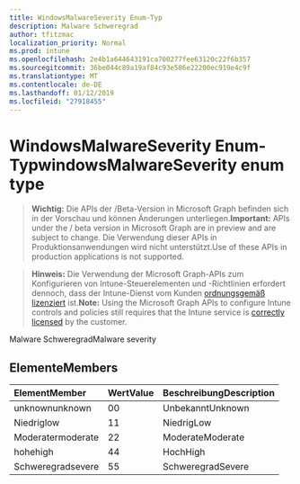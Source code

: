 ```yaml
---
title: WindowsMalwareSeverity Enum-Typ
description: Malware Schweregrad
author: tfitzmac
localization_priority: Normal
ms.prod: intune
ms.openlocfilehash: 2e4b1a644643191ca700277fee63120c22f6b357
ms.sourcegitcommit: 36be044c89a19af84c93e586e22200ec919e4c9f
ms.translationtype: MT
ms.contentlocale: de-DE
ms.lasthandoff: 01/12/2019
ms.locfileid: "27918455"
---
```

# <a name="windowsmalwareseverity-enum-type"></a><span data-ttu-id="417ec-103">WindowsMalwareSeverity Enum-Typ</span><span class="sxs-lookup"><span data-stu-id="417ec-103">windowsMalwareSeverity enum type</span></span>

> <span data-ttu-id="417ec-104">**Wichtig:** Die APIs der /Beta-Version in Microsoft Graph befinden sich in der Vorschau und können Änderungen unterliegen.</span><span class="sxs-lookup"><span data-stu-id="417ec-104">**Important:** APIs under the / beta version in Microsoft Graph are in preview and are subject to change.</span></span> <span data-ttu-id="417ec-105">Die Verwendung dieser APIs in Produktionsanwendungen wird nicht unterstützt.</span><span class="sxs-lookup"><span data-stu-id="417ec-105">Use of these APIs in production applications is not supported.</span></span>

> <span data-ttu-id="417ec-106">**Hinweis:** Die Verwendung der Microsoft Graph-APIs zum Konfigurieren von Intune-Steuerelementen und -Richtlinien erfordert dennoch, dass der Intune-Dienst vom Kunden [ordnungsgemäß lizenziert](https://go.microsoft.com/fwlink/?linkid=839381) ist.</span><span class="sxs-lookup"><span data-stu-id="417ec-106">**Note:** Using the Microsoft Graph APIs to configure Intune controls and policies still requires that the Intune service is [correctly licensed](https://go.microsoft.com/fwlink/?linkid=839381) by the customer.</span></span>

<span data-ttu-id="417ec-107">Malware Schweregrad</span><span class="sxs-lookup"><span data-stu-id="417ec-107">Malware severity</span></span>
## <a name="members"></a><span data-ttu-id="417ec-108">Elemente</span><span class="sxs-lookup"><span data-stu-id="417ec-108">Members</span></span>
|<span data-ttu-id="417ec-109">Element</span><span class="sxs-lookup"><span data-stu-id="417ec-109">Member</span></span>|<span data-ttu-id="417ec-110">Wert</span><span class="sxs-lookup"><span data-stu-id="417ec-110">Value</span></span>|<span data-ttu-id="417ec-111">Beschreibung</span><span class="sxs-lookup"><span data-stu-id="417ec-111">Description</span></span>|
|:---|:---|:---|
|<span data-ttu-id="417ec-112">unknown</span><span class="sxs-lookup"><span data-stu-id="417ec-112">unknown</span></span>|<span data-ttu-id="417ec-113">0</span><span class="sxs-lookup"><span data-stu-id="417ec-113">0</span></span>|<span data-ttu-id="417ec-114">Unbekannt</span><span class="sxs-lookup"><span data-stu-id="417ec-114">Unknown</span></span>|
|<span data-ttu-id="417ec-115">Niedrig</span><span class="sxs-lookup"><span data-stu-id="417ec-115">low</span></span>|<span data-ttu-id="417ec-116">1</span><span class="sxs-lookup"><span data-stu-id="417ec-116">1</span></span>|<span data-ttu-id="417ec-117">Niedrig</span><span class="sxs-lookup"><span data-stu-id="417ec-117">Low</span></span>|
|<span data-ttu-id="417ec-118">Moderater</span><span class="sxs-lookup"><span data-stu-id="417ec-118">moderate</span></span>|<span data-ttu-id="417ec-119">2</span><span class="sxs-lookup"><span data-stu-id="417ec-119">2</span></span>|<span data-ttu-id="417ec-120">Moderate</span><span class="sxs-lookup"><span data-stu-id="417ec-120">Moderate</span></span>|
|<span data-ttu-id="417ec-121">hohe</span><span class="sxs-lookup"><span data-stu-id="417ec-121">high</span></span>|<span data-ttu-id="417ec-122">4</span><span class="sxs-lookup"><span data-stu-id="417ec-122">4</span></span>|<span data-ttu-id="417ec-123">Hoch</span><span class="sxs-lookup"><span data-stu-id="417ec-123">High</span></span>|
|<span data-ttu-id="417ec-124">Schweregrad</span><span class="sxs-lookup"><span data-stu-id="417ec-124">severe</span></span>|<span data-ttu-id="417ec-125">5</span><span class="sxs-lookup"><span data-stu-id="417ec-125">5</span></span>|<span data-ttu-id="417ec-126">Schweregrad</span><span class="sxs-lookup"><span data-stu-id="417ec-126">Severe</span></span>|





